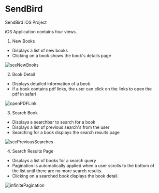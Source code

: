 # SendBird
SendBird iOS Project

iOS Application contains four views.

1) New Books
* Displays a list of new books 
* Clicking on a book shows the book's details page

![seeNewBooks](https://github.com/MochaTheCoder/SendBird/blob/master/ReadmeAssets/newBooksScreenshot.png)

2) Book Detail
* Displays detailed information of a book
* If a book contains pdf links, the user can click on the links to open the pdf in safari

![openPDFLink](https://github.com/MochaTheCoder/SendBird/blob/master/ReadmeAssets/openPdfLink.gif)

3) Search Book
* Displays a searchbar to search for a book
* Displays a list of previous search's from the user
* Searching for a book displays the search results page

![seePreviousSearches](https://github.com/MochaTheCoder/SendBird/blob/master/ReadmeAssets/seePreviousSearch.gif)

4) Search Results Page
* Displays a list of books for a search query
* Pagination is automatically applied when a user scrolls to the bottom of the list until there are no more search results.
* Clicking on a searched book displays the book detail.

![infinitePagination](https://github.com/MochaTheCoder/SendBird/blob/master/ReadmeAssets/paginationScroll.gif)
